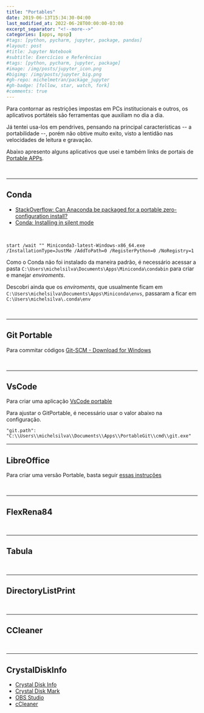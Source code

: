 ```yaml
---
title: "Portables"
date: 2019-06-13T15:34:30-04:00
last_modified_at: 2022-06-28T00:00:00-03:00
excerpt_separator: "<!--more-->"
categories: [apps, mpsp]
#tags: [python, pycharm, jupyter, package, pandas]
#layout: post
#title: Jupyter Notebook
#subtitle: Exercícios e Referências
#tags: [python, pycharm, jupyter, package]
#image: /img/posts/jupyter_icon.png
#bigimg: /img/posts/jupyter_big.png
#gh-repo: michelmetran/package_jupyter
#gh-badge: [follow, star, watch, fork]
#comments: true
---
```


Para contornar as restrições impostas em PCs institucionais e outros, os aplicativos portáteis são ferramentas que auxiliam no dia a dia.

Já tentei usa-los em pendrives, pensando na principal características -- a portabilidade --, porém não obtive muito exito, visto a lentidão nas velocidades de leitura e gravação.

<!--more-->

Abaixo apresento alguns aplicativos que usei e também links de portais de [Portable APPs](https://portableapps.com/).

<br>

---

## Conda

- [StackOverflow: Can Anaconda be packaged for a portable zero-configuration install?](https://stackoverflow.com/questions/39984611/can-anaconda-be-packaged-for-a-portable-zero-configuration-install)
- [Conda: Installing in silent mode](https://docs.conda.io/projects/conda/en/latest/user-guide/install/windows.html#installing-in-silent-mode)

<br>

```powersheel
start /wait "" Miniconda3-latest-Windows-x86_64.exe /InstallationType=JustMe /AddToPath=0 /RegisterPython=0 /NoRegistry=1
```

Como o Conda não foi instalado da maneira padrão, é necessário acessar a pasta `C:\Users\michelsilva\Documents\Apps\Miniconda\condabin` para criar e manejar _enviroments_.

Descobri ainda que os _enviroments_, que usualmente ficam em `C:\Users\michelsilva\Documents\Apps\Miniconda\envs`, passaram a ficar em `C:\Users\michelsilva\.conda\env`

<br>

---

## Git Portable

Para commitar códigos [Git-SCM - Download for Windows](https://git-scm.com/download/win)

<br>

---

## VsCode

Para criar uma aplicação [VsCode portable](https://code.visualstudio.com/docs/editor/portable)

Para ajustar o GitPortable, é necessário usar o valor abaixo na configuração.

```
"git.path": "C:\\Users\\michelsilva\\Documents\\Apps\\PortableGit\\cmd\\git.exe"
```

---

## LibreOffice

Para criar uma versão Portable, basta seguir [essas instruções](https://www.libreoffice.org/download/portable-versions/)

<br>

---

## FlexRena84

<br>

---

## Tabula

<br>

---

## DirectoryListPrint

<br>

---

## CCleaner

<br>

---

## CrystalDiskInfo

- [Crystal Disk Info](https://portableapps.com/apps/utilities/crystaldiskinfo_portable)
- [Crystal Disk Mark](https://portableapps.com/apps/utilities/crystaldiskmark_portable)
- [OBS Studio](https://portableapps.com/apps/music_video/obs-studio-portable)
- [cCleaner](https://portableapps.com/apps/utilities/ccportable)
